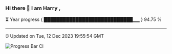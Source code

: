 ### Hi there 👋 I am Harry , 

⏳ Year progress { ████████████████████████████▁▁ } 94.75 %

---

⏰ Updated on Tue, 12 Dec 2023 19:55:54 GMT

![Progress Bar CI](https://github.com/duykhang68/duykhang68/workflows/Progress%20Bar%20CI/badge.svg)

